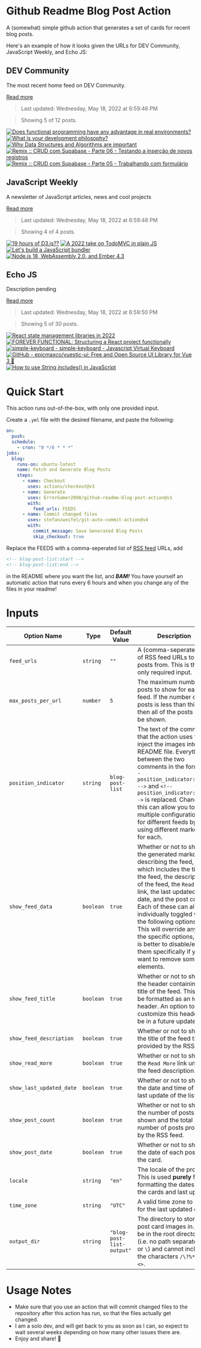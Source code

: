 # Github Readme Blog Post Action

A (somewhat) simple github action that generates a set of cards for recent blog posts.

Here's an example of how it looks given the URLs for DEV Community, JavaScript Weekly, and Echo JS:

<!-- post-list:start -->
## DEV Community

The most recent home feed on DEV Community.

[Read more](https://dev.to)
> Last updated: Wednesday, May 18, 2022 at 6:59:46 PM

> Showing 5 of 12 posts.

[![Does functional programming have any advantage in real environments?](https://raw.githubusercontent.com/ErrorGamer2000/github-readme-blog-post-action/main/generated_files/DEV_Community/Does_functional_programming_have_any_advantage_in_real_environments_.svg)](https://dev.to/alesbe/does-functional-programming-have-any-advantage-in-real-environments-3dek)
[![What is your development philosophy?](https://raw.githubusercontent.com/ErrorGamer2000/github-readme-blog-post-action/main/generated_files/DEV_Community/What_is_your_development_philosophy_.svg)](https://dev.to/adam_cyclones/what-is-your-development-philosophy-5af4)
[![Why Data Structures and Algorithms are important](https://raw.githubusercontent.com/ErrorGamer2000/github-readme-blog-post-action/main/generated_files/DEV_Community/Why_Data_Structures_and_Algorithms_are_important.svg)](https://dev.to/geekdroid07/why-data-structures-and-algorithms-are-important-6pl)
[![Remix :: CRUD com Supabase - Parte 06 - Testando a inserção de novos registros](https://raw.githubusercontent.com/ErrorGamer2000/github-readme-blog-post-action/main/generated_files/DEV_Community/Remix____CRUD_com_Supabase_-_Parte_06_-_Testando_a_inserção_de_novos_registros.svg)](https://dev.to/juniormartinxo/remix-crud-com-supabase-parte-06-testando-a-insercao-de-novos-registros-2m64)
[![Remix :: CRUD com Supabase - Parte 05 - Trabalhando com formulário](https://raw.githubusercontent.com/ErrorGamer2000/github-readme-blog-post-action/main/generated_files/DEV_Community/Remix____CRUD_com_Supabase_-_Parte_05_-_Trabalhando_com_formulário.svg)](https://dev.to/juniormartinxo/remix-crud-com-supabase-parte-05-trabalhando-com-formulario-5g14)


## JavaScript Weekly

A newsletter of JavaScript articles, news and cool projects

[Read more](https://javascriptweekly.com/)
> Last updated: Wednesday, May 18, 2022 at 6:59:48 PM

> Showing 4 of 4 posts.

[![19 hours of D3.js??](https://raw.githubusercontent.com/ErrorGamer2000/github-readme-blog-post-action/main/generated_files/JavaScript_Weekly/19_hours_of_D3.js__.svg)](https://javascriptweekly.com/issues/589)
[![A 2022 take on TodoMVC in plain JS](https://raw.githubusercontent.com/ErrorGamer2000/github-readme-blog-post-action/main/generated_files/JavaScript_Weekly/A_2022_take_on_TodoMVC_in_plain_JS.svg)](https://javascriptweekly.com/issues/588)
[![Let's build a JavaScript bundler](https://raw.githubusercontent.com/ErrorGamer2000/github-readme-blog-post-action/main/generated_files/JavaScript_Weekly/Let's_build_a_JavaScript_bundler.svg)](https://javascriptweekly.com/issues/587)
[![Node.js 18, WebAssembly 2.0, and Ember 4.3](https://raw.githubusercontent.com/ErrorGamer2000/github-readme-blog-post-action/main/generated_files/JavaScript_Weekly/Node.js_18__WebAssembly_2.0__and_Ember_4.3.svg)](https://javascriptweekly.com/issues/586)


## Echo JS

Description pending

[Read more](
http://www.echojs.com
)
> Last updated: Wednesday, May 18, 2022 at 6:59:50 PM

> Showing 5 of 30 posts.

[![React state management libraries in 2022](https://raw.githubusercontent.com/ErrorGamer2000/github-readme-blog-post-action/main/generated_files/_Echo_JS_/React_state_management_libraries_in_2022.svg)](http://www.albertgao.xyz/2022/02/19/react-state-management-libraries-2022/index.html)
[![FOREVER FUNCTIONAL: Structuring a React project functionally](https://raw.githubusercontent.com/ErrorGamer2000/github-readme-blog-post-action/main/generated_files/_Echo_JS_/FOREVER_FUNCTIONAL__Structuring_a_React_project_functionally.svg)](https://blog.openreplay.com/forever-functional-structuring-a-react-project-functionally)
[![simple-keyboard - simple-keyboard - Javascript Virtual Keyboard](https://raw.githubusercontent.com/ErrorGamer2000/github-readme-blog-post-action/main/generated_files/_Echo_JS_/simple-keyboard_-_simple-keyboard_-_Javascript_Virtual_Keyboard.svg)](
https://hodgef.com/simple-keyboard/
)
[![GitHub - epicmaxco/vuestic-ui: Free and Open Source UI Library for Vue 3 🤘](https://raw.githubusercontent.com/ErrorGamer2000/github-readme-blog-post-action/main/generated_files/_Echo_JS_/GitHub_-_epicmaxco_vuestic-ui__Free_and_Open_Source_UI_Library_for_Vue_3_🤘.svg)](https://github.com/epicmaxco/vuestic-ui)
[![How to use String includes() in JavaScript](https://raw.githubusercontent.com/ErrorGamer2000/github-readme-blog-post-action/main/generated_files/_Echo_JS_/How_to_use_String_includes()_in_JavaScript.svg)](https://www.youtube.com/watch?v=j30ApITjrhY)


<!-- post-list:end -->

# Quick Start

This action runs out-of-the-box, with only one provided input.

Create a `.yml` file with the desired filename, and paste the following:

```yml
on:
  push:
  schedule:
    - cron: "0 */6 * * *"
jobs:
  blog:
    runs-on: ubuntu-latest
    name: Fetch and Generate Blog Posts
    steps:
      - name: Checkout
        uses: actions/checkout@v3
      - name: Generate
        uses: ErrorGamer2000/github-readme-blog-post-action@v1
        with:
          feed_urls: FEEDS
      - name: Commit changed files
        uses: stefanzweifel/git-auto-commit-action@v4
        with:
          commit_message: Save Generated Blog Posts
          skip_checkout: true
```

Replace the FEEDS with a comma-seperated list of [RSS feed](https://rss.com/blog/how-do-rss-feeds-work/) URLs, add

```md
<!-- blog-post-list:start -->
<!-- blog-post-list:end -->
```

in the README where you want the list, and **_BAM!_** You have yourself an automatic action that runs every 6 hours and when you change any of the files in your readme!

# Inputs

<table>
  <thead>
    <tr>
      <th>Option Name</th>
      <th>Type</th>
      <th>Default Value</th>
      <th>Description</th>
    </tr>
  </thead>
  <tbody>
    <tr>
      <td><code>feed_urls</code></td>
      <td><code>string</code></td>
      <td><code>""</code></td>
      <td>A (comma-seperated) list of RSS feed URLs to load posts from. This is the only required input.</td>
    </tr>
    <tr>
      <td><code>max_posts_per_url</code></td>
      <td><code>number</code></td>
      <td><code>5</code></td>
      <td>The maximum number of posts to show for each feed. If the number of posts is less than this, then all of the posts will be shown.</td>
    </tr>
    <tr>
      <td><code>position_indicator</code></td>
      <td><code>string</code></td>
      <td><code>blog-post-list</code></td>
      <td>The text of the comments that the action uses to inject the images into the README file. Everything between the two comments in the form <code>&lt;!-- position_indicator:start --&gt;</code> and <code>&lt;!-- position_indicator:end --&gt;</code> is replaced. Changing this can allow you to use multiple configurations for different feeds by using different markers for each.</td>
    </tr>
    <tr>
      <td><code>show_feed_data</code></td>
      <td><code>boolean</code></td>
      <td><code>true</code></td>
      <td>Whether or not to show the generated markdown describing the feed, which includes the title of the feed, the description of the feed, the <code>Read More</code> link, the last updated date, and the post count. Each of these can also be individually toggled with the following options. This will override any of the specific options, so it is better to disable/enable them specifically if you want to remove some elements.</td>
    </tr>
    <tr>
      <td><code>show_feed_title</code></td>
      <td><code>boolean</code></td>
      <td><code>true</code></td>
      <td>Whether or not to show the header containing the title of the feed. This will be formatted as an <code>h2</code> header. An option to customize this header will be in a future update.</td>
    </tr>
    <tr>
      <td><code>show_feed_description</code></td>
      <td><code>boolean</code></td>
      <td><code>true</code></td>
      <td>Whether or not to show the title of the feed that is provided by the RSS feed.</td>
    </tr>
    <tr>
      <td><code>show_read_more</code></td>
      <td><code>boolean</code></td>
      <td><code>true</code></td>
      <td>Whether or not to show the <code>Read More</code> link under the feed description.</td>
    </tr>
    <tr>
      <td><code>show_last_updated_date</code></td>
      <td><code>boolean</code></td>
      <td><code>true</code></td>
      <td>Whether or not to show the date and time of the last update of the list.</td>
    </tr>
    <tr>
      <td><code>show_post_count</code></td>
      <td><code>boolean</code></td>
      <td><code>true</code></td>
      <td>Whether or not to show the number of posts shown and the total number of posts provided by the RSS feed.</td>
    </tr>
    <tr>
      <td><code>show_post_date</code></td>
      <td><code>boolean</code></td>
      <td><code>true</code></td>
      <td>Whether or not to show the date of each post on the card.</td>
    </tr>
    <tr>
      <td><code>locale</code></td>
      <td><code>string</code></td>
      <td><code>"en"</code></td>
      <td>The locale of the project. This is used <strong>purely</strong> for formatting the dates of the cards and last update.</td>
    </tr>
    <tr>
      <td><code>time_zone</code></td>
      <td><code>string</code></td>
      <td><code>"UTC"</code></td>
      <td>A valid time zone to use for the last updated date.</td>
    </tr>
    <tr>
      <td><code>output_dir</code></td>
      <td><code>string</code></td>
      <td><code>"blog-post-list-output"</code></td>
      <td>The directory to store the post card images in. Must be in the root directory (i.e. no path separators <code>/</code> or <code>\</code>) and cannot include the characters <code>/\?%*:|"&lt;&gt;</code>.</td>
    </tr>
<!--
    <tr>
      <td><code></code></td>
      <td><cde></cde></td>
      <td><code></code></td>
      <td></td>
    </tr>
-->
  </tbody>
</table>

# Usage Notes

- Make sure that you use an action that will commit changed files to the repository after this action has run, so that the files actually get changed.
- I am a solo dev, and will get back to you as soon as I can, so expect to wait several weeks depending on how many other issues there are.
- Enjoy and share! 🤗
